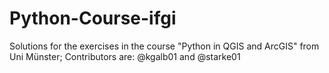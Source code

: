 # Python-Course-ifgi
Solutions for the exercises in the course "Python in QGIS and ArcGIS" from Uni Münster; Contributors are: @kgalb01 and @starke01
